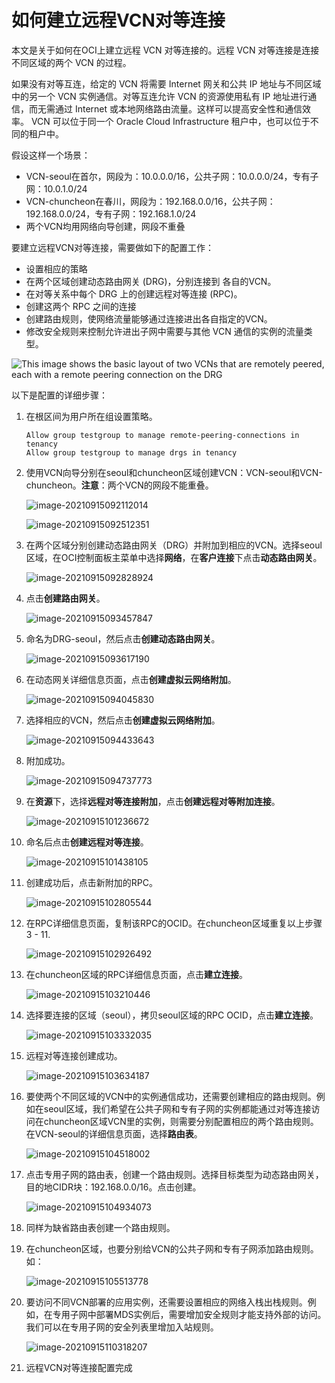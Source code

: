 # 如何建立远程VCN对等连接

本文是关于如何在OCI上建立远程 VCN 对等连接的。远程 VCN 对等连接是连接不同区域的两个 VCN 的过程。 

如果没有对等互连，给定的 VCN 将需要 Internet 网关和公共 IP 地址与不同区域中的另一个 VCN 实例通信。对等互连允许 VCN 的资源使用私有 IP 地址进行通信，而无需通过 Internet 或本地网络路由流量。这样可以提高安全性和通信效率。 VCN 可以位于同一个 Oracle Cloud Infrastructure 租户中，也可以位于不同的租户中。 

假设这样一个场景：

- VCN-seoul在首尔，网段为：10.0.0.0/16，公共子网：10.0.0.0/24，专有子网：10.0.1.0/24
- VCN-chuncheon在春川，网段为：192.168.0.0/16，公共子网：192.168.0.0/24，专有子网：192.168.1.0/24
- 两个VCN均用网络向导创建，网段不重叠

要建立远程VCN对等连接，需要做如下的配置工作：

- 设置相应的策略
- 在两个区域创建动态路由网关 (DRG)，分别连接到 各自的VCN。
- 在对等关系中每个 DRG 上的创建远程对等连接 (RPC)。
- 创建这两个 RPC 之间的连接
- 创建路由规则，使网络流量能够通过连接进出各自指定的VCN。
- 修改安全规则来控制允许进出子网中需要与其他 VCN 通信的实例的流量类型。

![This image shows the basic layout of two VCNs that are remotely peered, each with a remote peering connection on the DRG](https://docs.oracle.com/en-us/iaas/Content/Resources/Images/network_remote_peering_basic.png)

以下是配置的详细步骤：

1.  在根区间为用户所在组设置策略。

    ```
    Allow group testgroup to manage remote-peering-connections in tenancy
    Allow group testgroup to manage drgs in tenancy
    ```

    

2. 使用VCN向导分别在seoul和chuncheon区域创建VCN：VCN-seoul和VCN-chuncheon。**注意**：两个VCN的网段不能重叠。

    ![image-20210915092112014](images/image-20210915092112014.png)

    ![image-20210915092512351](images/image-20210915092512351.png)

3. 在两个区域分别创建动态路由网关（DRG）并附加到相应的VCN。选择seoul区域，在OCI控制面板主菜单中选择**网络**，在**客户连接**下点击**动态路由网关**。

    ![image-20210915092828924](images/image-20210915092828924.png)

4. 点击**创建路由网关**。

    ![image-20210915093457847](images/image-20210915093457847.png)

5. 命名为DRG-seoul，然后点击**创建动态路由网关**。

    ![image-20210915093617190](images/image-20210915093617190.png)

6. 在动态网关详细信息页面，点击**创建虚拟云网络附加**。

    ![image-20210915094045830](images/image-20210915094045830.png)

7. 选择相应的VCN，然后点击**创建虚拟云网络附加**。

    ![image-20210915094433643](images/image-20210915094433643.png)

8. 附加成功。

    ![image-20210915094737773](images/image-20210915094737773.png)

9. 在**资源**下，选择**远程对等连接附加**，点击**创建远程对等附加连接**。

    ![image-20210915101236672](images/image-20210915101236672.png)

10. 命名后点击**创建远程对等连接**。

    ![image-20210915101438105](images/image-20210915101438105.png)

11. 创建成功后，点击新附加的RPC。

    ![image-20210915102805544](images/image-20210915102805544.png)

12. 在RPC详细信息页面，复制该RPC的OCID。在chuncheon区域重复以上步骤3 - 11.

    ![image-20210915102926492](images/image-20210915102926492.png)

13. 在chuncheon区域的RPC详细信息页面，点击**建立连接**。

    ![image-20210915103210446](images/image-20210915103210446.png)

14. 选择要连接的区域（seoul），拷贝seoul区域的RPC OCID，点击**建立连接**。

    ![image-20210915103332035](images/image-20210915103332035.png)

15. 远程对等连接创建成功。

    ![image-20210915103634187](images/image-20210915103634187.png)

16. 要使两个不同区域的VCN中的实例通信成功，还需要创建相应的路由规则。例如在seoul区域，我们希望在公共子网和专有子网的实例都能通过对等连接访问在chuncheon区域VCN里的实例，则需要分别配置相应的两个路由规则。在VCN-seoul的详细信息页面，选择**路由表**。

    ![image-20210915104518002](images/image-20210915104518002.png)

17. 点击专用子网的路由表，创建一个路由规则。选择目标类型为动态路由网关，目的地CIDR块：192.168.0.0/16。点击创建。

    ![image-20210915104934073](images/image-20210915104934073.png)

18. 同样为缺省路由表创建一个路由规则。

19. 在chuncheon区域，也要分别给VCN的公共子网和专有子网添加路由规则。如：

    ![image-20210915105513778](images/image-20210915105513778.png)

20. 要访问不同VCN部署的应用实例，还需要设置相应的网络入栈出栈规则。例如，在专用子网中部署MDS实例后，需要增加安全规则才能支持外部的访问。我们可以在专用子网的安全列表里增加入站规则。

    ![image-20210915110318207](images/image-20210915110318207.png)

21. 远程VCN对等连接配置完成
